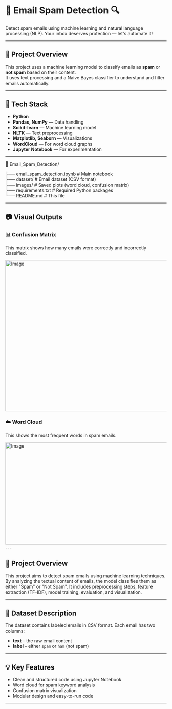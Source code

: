 # 📧 Email Spam Detection 🔍  
Detect spam emails using machine learning and natural language processing (NLP). Your inbox deserves protection — let's automate it!

---

## 🚀 Project Overview

This project uses a machine learning model to classify emails as **spam** or **not spam** based on their content.  
It uses text processing and a Naive Bayes classifier to understand and filter emails automatically.

---

## 🧠 Tech Stack

- **Python**
- **Pandas, NumPy** — Data handling
- **Scikit-learn** — Machine learning model
- **NLTK** — Text preprocessing
- **Matplotlib, Seaborn** — Visualizations
- **WordCloud** — For word cloud graphs
- **Jupyter Notebook** — For experimentation

---

📁 Email_Spam_Detection/

├── email_spam_detection.ipynb   # Main notebook  
├── dataset/                     # Email dataset (CSV format)  
├── images/                      # Saved plots (word cloud, confusion matrix)  
├── requirements.txt             # Required Python packages  
└── README.md                    # This file

---
📷 Visual Outputs
---

### 📊 Confusion Matrix

This matrix shows how many emails were correctly and incorrectly classified.


<img width="565" height="471" alt="Image" src="https://github.com/user-attachments/assets/c6d53e4b-bc75-48db-8748-439a726bf086" />

### ☁️ Word Cloud

This shows the most frequent words in spam emails.


<img width="561" height="319" alt="Image" src="https://github.com/user-attachments/assets/e0851670-98ab-47b0-bdad-7d93a4c5331c" />
---

## 🚀 Project Overview

This project aims to detect spam emails using machine learning techniques. By analyzing the textual content of emails, the model classifies them as either "Spam" or "Not Spam". It includes preprocessing steps, feature extraction (TF-IDF), model training, evaluation, and visualization.

---
## 📂 Dataset Description

The dataset contains labeled emails in CSV format. Each email has two columns:
- **text** – the raw email content
- **label** – either `spam` or `ham` (not spam)

---
## 💡 Key Features

- Clean and structured code using Jupyter Notebook
- Word cloud for spam keyword analysis
- Confusion matrix visualization
- Modular design and easy-to-run code
---

